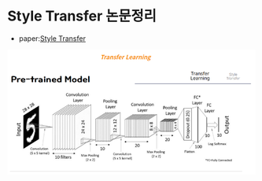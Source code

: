 # Style Transfer 논문정리

* paper:[Style Transfer](https://ieeexplore.ieee.org/document/7780634)
<p align="left">
    <img src="images/1.PNG">
</p>
